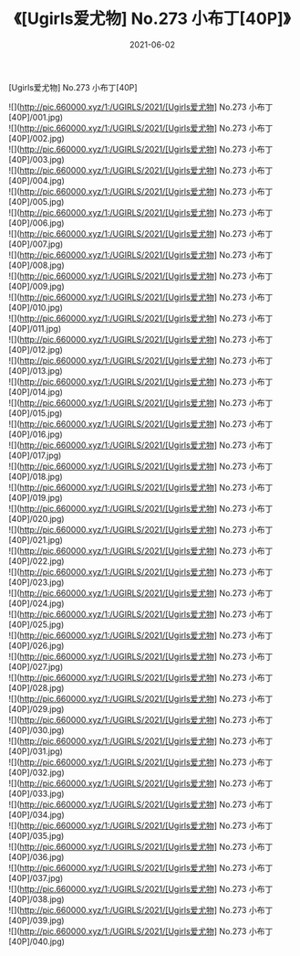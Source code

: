 ﻿---
layout: post
title:  《[Ugirls爱尤物] No.273 小布丁[40P]》
date:   2021-06-02
img: http://pic.660000.xyz/1:/UGIRLS/2021/[Ugirls爱尤物] No.273 小布丁[40P]/000.jpg
categories: [美女, 清纯, 唯美]
---

[Ugirls爱尤物] No.273 小布丁[40P]

  ![](http://pic.660000.xyz/1:/UGIRLS/2021/[Ugirls爱尤物] No.273 小布丁[40P]/001.jpg) <br> ![](http://pic.660000.xyz/1:/UGIRLS/2021/[Ugirls爱尤物] No.273 小布丁[40P]/002.jpg) <br> ![](http://pic.660000.xyz/1:/UGIRLS/2021/[Ugirls爱尤物] No.273 小布丁[40P]/003.jpg) <br> ![](http://pic.660000.xyz/1:/UGIRLS/2021/[Ugirls爱尤物] No.273 小布丁[40P]/004.jpg) <br> ![](http://pic.660000.xyz/1:/UGIRLS/2021/[Ugirls爱尤物] No.273 小布丁[40P]/005.jpg) <br> ![](http://pic.660000.xyz/1:/UGIRLS/2021/[Ugirls爱尤物] No.273 小布丁[40P]/006.jpg) <br> ![](http://pic.660000.xyz/1:/UGIRLS/2021/[Ugirls爱尤物] No.273 小布丁[40P]/007.jpg) <br> ![](http://pic.660000.xyz/1:/UGIRLS/2021/[Ugirls爱尤物] No.273 小布丁[40P]/008.jpg) <br> ![](http://pic.660000.xyz/1:/UGIRLS/2021/[Ugirls爱尤物] No.273 小布丁[40P]/009.jpg) <br> ![](http://pic.660000.xyz/1:/UGIRLS/2021/[Ugirls爱尤物] No.273 小布丁[40P]/010.jpg) <br> ![](http://pic.660000.xyz/1:/UGIRLS/2021/[Ugirls爱尤物] No.273 小布丁[40P]/011.jpg) <br> ![](http://pic.660000.xyz/1:/UGIRLS/2021/[Ugirls爱尤物] No.273 小布丁[40P]/012.jpg) <br> ![](http://pic.660000.xyz/1:/UGIRLS/2021/[Ugirls爱尤物] No.273 小布丁[40P]/013.jpg) <br> ![](http://pic.660000.xyz/1:/UGIRLS/2021/[Ugirls爱尤物] No.273 小布丁[40P]/014.jpg) <br> ![](http://pic.660000.xyz/1:/UGIRLS/2021/[Ugirls爱尤物] No.273 小布丁[40P]/015.jpg) <br> ![](http://pic.660000.xyz/1:/UGIRLS/2021/[Ugirls爱尤物] No.273 小布丁[40P]/016.jpg) <br> ![](http://pic.660000.xyz/1:/UGIRLS/2021/[Ugirls爱尤物] No.273 小布丁[40P]/017.jpg) <br> ![](http://pic.660000.xyz/1:/UGIRLS/2021/[Ugirls爱尤物] No.273 小布丁[40P]/018.jpg) <br> ![](http://pic.660000.xyz/1:/UGIRLS/2021/[Ugirls爱尤物] No.273 小布丁[40P]/019.jpg) <br> ![](http://pic.660000.xyz/1:/UGIRLS/2021/[Ugirls爱尤物] No.273 小布丁[40P]/020.jpg) <br> ![](http://pic.660000.xyz/1:/UGIRLS/2021/[Ugirls爱尤物] No.273 小布丁[40P]/021.jpg) <br> ![](http://pic.660000.xyz/1:/UGIRLS/2021/[Ugirls爱尤物] No.273 小布丁[40P]/022.jpg) <br> ![](http://pic.660000.xyz/1:/UGIRLS/2021/[Ugirls爱尤物] No.273 小布丁[40P]/023.jpg) <br> ![](http://pic.660000.xyz/1:/UGIRLS/2021/[Ugirls爱尤物] No.273 小布丁[40P]/024.jpg) <br> ![](http://pic.660000.xyz/1:/UGIRLS/2021/[Ugirls爱尤物] No.273 小布丁[40P]/025.jpg) <br> ![](http://pic.660000.xyz/1:/UGIRLS/2021/[Ugirls爱尤物] No.273 小布丁[40P]/026.jpg) <br> ![](http://pic.660000.xyz/1:/UGIRLS/2021/[Ugirls爱尤物] No.273 小布丁[40P]/027.jpg) <br> ![](http://pic.660000.xyz/1:/UGIRLS/2021/[Ugirls爱尤物] No.273 小布丁[40P]/028.jpg) <br> ![](http://pic.660000.xyz/1:/UGIRLS/2021/[Ugirls爱尤物] No.273 小布丁[40P]/029.jpg) <br> ![](http://pic.660000.xyz/1:/UGIRLS/2021/[Ugirls爱尤物] No.273 小布丁[40P]/030.jpg) <br> ![](http://pic.660000.xyz/1:/UGIRLS/2021/[Ugirls爱尤物] No.273 小布丁[40P]/031.jpg) <br> ![](http://pic.660000.xyz/1:/UGIRLS/2021/[Ugirls爱尤物] No.273 小布丁[40P]/032.jpg) <br> ![](http://pic.660000.xyz/1:/UGIRLS/2021/[Ugirls爱尤物] No.273 小布丁[40P]/033.jpg) <br> ![](http://pic.660000.xyz/1:/UGIRLS/2021/[Ugirls爱尤物] No.273 小布丁[40P]/034.jpg) <br> ![](http://pic.660000.xyz/1:/UGIRLS/2021/[Ugirls爱尤物] No.273 小布丁[40P]/035.jpg) <br> ![](http://pic.660000.xyz/1:/UGIRLS/2021/[Ugirls爱尤物] No.273 小布丁[40P]/036.jpg) <br> ![](http://pic.660000.xyz/1:/UGIRLS/2021/[Ugirls爱尤物] No.273 小布丁[40P]/037.jpg) <br> ![](http://pic.660000.xyz/1:/UGIRLS/2021/[Ugirls爱尤物] No.273 小布丁[40P]/038.jpg) <br> ![](http://pic.660000.xyz/1:/UGIRLS/2021/[Ugirls爱尤物] No.273 小布丁[40P]/039.jpg) <br> ![](http://pic.660000.xyz/1:/UGIRLS/2021/[Ugirls爱尤物] No.273 小布丁[40P]/040.jpg) <br>